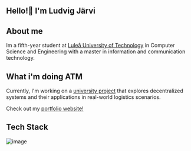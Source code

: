 ## Hello!👋 I'm Ludvig Järvi

## About me
Im a fifth-year student at [Luleå University of Technology](https://www.ltu.se/en) in Computer Science and Engineering with a master in information and communication technology.

## What i'm doing ATM
Currently, I'm working on a [university project](https://github.com/Fraktal-PM3) that explores decentralized systems and their applications in real-world logistics scenarios.

Check out my [portfolio website!](https://jaevii.github.io/)

## Tech Stack
![image](https://img.shields.io/badge/Python-FFD43B?style=for-the-badge&logo=python&logoColor=blue)
